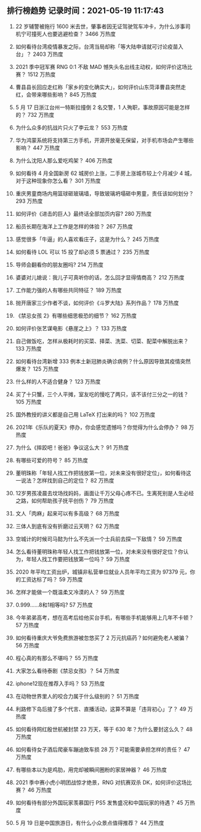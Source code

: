 
## 排行榜趋势 记录时间：2021-05-19 11:17:43
  
  1. 22 岁辅警被拖行 1600 米去世，肇事者因无证驾驶驾车冲卡，为什么涉事司机宁可撞死人也要逃避检查？ 3466 万热度
    
  2. 如何看待台湾疫情暴发之际，台湾当局却称「等大陆申请就可讨论疫苗入台」？ 2403 万热度
    
  3. 2021 季中冠军赛 RNG 0:1 不敌 MAD 憾失头名出线主动权，如何评价这场比赛？ 1512 万热度
    
  4. 曹县县长回应走红称「家乡的变化确实大」，如何评价山东菏泽曹县突然走红，会带来哪些影响？ 845 万热度
    
  5. 5 月 17 日浙江台州一特斯拉撞倒 2 名交警，1 人殉职，事故原因可能是怎样的？ 732 万热度
    
  6. 为什么众多的抗战片只火了李云龙？ 553 万热度
    
  7. 华为鸿蒙系统将支持第三方手机，开源开放毫无保留，对手机市场会产生哪些影响？ 447 万热度
    
  8. 为什么沈阳人那么爱吃鸡架？ 406 万热度
    
  9. 如何看待 4 月全国新房 62 城房价上涨，二手房上涨城市较上个月减少 4 城，对于这种现象你怎么看？ 301 万热度
    
  10. 重庆男童商场内用篮球砸玻璃墙，导致玻璃坍塌砸中男童，责任该如何划分？ 293 万热度
    
  11. 如何评价《进击的巨人》最终话全部加页内容? 280 万热度
    
  12. 船员长期在海洋上工作是怎样的体验？ 267 万热度
    
  13. 感觉很多「牛逼」的人喜欢看庄子，这是为什么？ 245 万热度
    
  14. 如何看待 LOL 可以 15 投了却必须 5 票通过？ 235 万热度
    
  15. 导师会翻看你的朋友圈吗? 214 万热度
    
  16. 婆婆对儿媳说：我儿子可真听你的话，怎么回才显得情商高？ 212 万热度
    
  17. 工作能力强的人有哪些共同特征？ 189 万热度
    
  18. 抛开唐家三少作者不谈，如何评价《斗罗大陆》系列作品？ 178 万热度
    
  19. 《禁忌女孩 2》有哪些细思极恐的细节？ 162 万热度
    
  20. 如何评价张艺谋电影《悬崖之上》？ 133 万热度
    
  21. 自己做饭吃，怎样从极耗时的买菜、择菜、洗菜、切菜、配菜中解脱出来？ 133 万热度
    
  22. 如何看待台湾新增 333 例本土新冠肺炎确诊病例？什么原因导致其疫情突然爆发？ 125 万热度
    
  23. 什么样的人不适合健身？ 123 万热度
    
  24. 买了十只蟹，三个人平摊，室友吃的慢吃了两只，该不该付三分之一的钱？ 105 万热度
    
  25. 国外教授的讲义都是自己用 LaTeX 打出来的吗？ 102 万热度
    
  26. 2021年《乐队的夏天》停办，你会感觉遗憾吗？你觉得为什么会停办？ 98 万热度
    
  27. 为什么《摔跤吧！爸爸》争议这么大？ 91 万热度
    
  28. 有哪些可爱的符号？ 85 万热度
    
  29. 董明珠称「年轻人找工作把钱放第一位，对未来没有很好定位」，如何看待这一说法？怎样找到自己的定位？ 82 万热度
    
  30. 12岁男孩凌晨去坟场找妈妈，画面让千万父母心疼不已。生离死别是人生必经之路，如何帮助孩子抚平创伤？ 79 万热度
    
  31. 文人「肉麻」起来可以有多高级？ 68 万热度
    
  32. 三体人到底有没有折磨过云天明？ 62 万热度
    
  33. 空城计的时候司马懿为什么不先派一个士兵前去探一下敌情？ 59 万热度
    
  34. 怎么看待董明珠称年轻人找工作把钱放第一位，对未来没有很好定位？你认为，年轻人找工作要把钱放第一位吗？ 59 万热度
    
  35. 2020 年平均工资出炉，城镇非私营单位就业人员年平均工资为 97379 元，你的工资达标了吗？ 59 万热度
    
  36. 怎样才能做一个既温柔又冷漠的人？ 59 万热度
    
  37. 0.999......8和1相等吗? 57 万热度
    
  38. 今年弟弟高考，想在高考后给他买台手机，有哪些手机能够用上几年不卡顿？ 57 万热度
    
  39. 如何看待重庆大爷免费旅游被忽悠买了 2 万元抗癌药？如何避免老人被骗？ 56 万热度
    
  40. 程心真的有那么不堪吗？ 55 万热度
    
  41. 大家怎么看待泰剧《禁忌女孩》？ 54 万热度
    
  42. iphone12现在推荐入手吗？ 53 万热度
    
  43. 在动物世界里人的咬合力属于什么级别的？ 51 万热度
    
  44. 利路修下岛后接了多个代言、直播活动，这算不算是「违背初心」了？ 49 万热度
    
  45. 如何看待网红殷世航被封禁 23 万天，等于 630 年？为什么要封这么久？ 48 万热度
    
  46. 如何看待女子酒后爬豪车蹦迪致车损 28 万？可能需要承担怎样的责任？ 47 万热度
    
  47. 有哪些本以为是鸡肋，用完却被瞬间圈粉的家居神器？ 46 万热度
    
  48. 2021 季中赛小虎小明团战惊才绝景，RNG 对抗赛双杀 DK，如何评价这场比赛？ 46 万热度
    
  49. 如何看待有部分外国玩家羡慕国行 PS5 发售盛况和中国玩家的待遇？ 45 万热度
    
  50. 5 月 19 日是中国旅游日，有什么小众景点值得推荐？ 44 万热度
    